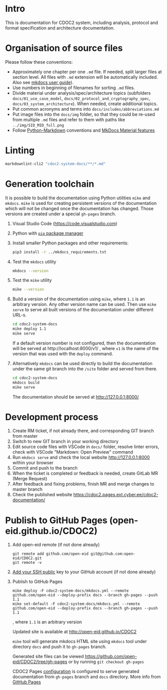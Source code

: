 # Intro

This is documentation for CDOC2 system, including analysis, protocol and format specification and architecture documentation.

# Organisation of source files

Please follow these conventions:

* Approximately one chapter per one `.md` file. If needed, split larger files at section level. All files with `.md` extension will be automatically included. Also see [mkdocs user guide](https://www.mkdocs.org/user-guide/writing-your-docs/)).
* Use numbers in beginning of filenames for sorting `.md` files.
* Divide material under analysis/spec/architecture topics (subfolders `docs/01_use_case_model`, `docs/02_protocol_and_cryptography_spec`, `docs/03_system_architecture`). When needed, create additional topics.
* Put common acronyms and terms into `docs/includes/abbreviations.md`
* Put image files into the `docs/img` folder, so that they could be re-used from multiple `.md` files and refer to them with paths like `../img/SID_MID_full.png`
* Follow [Python-Markdown](https://python-markdown.github.io/#features) conventions and [MkDocs Material features](https://squidfunk.github.io/mkdocs-material/reference/)

# Linting

```bash
markdownlint-cli2 "cdoc2-system-docs/**/*.md"
```

# Generation toolchain

It is possible to build the documentation using Python utilities `mike` and `mkdocs`. `mike` is used for creating persistent versions of the documentation which will not be changed once the documentation has changed. Those versions are created under a special `gh-pages` branch.

1. Visual Studio Code (<https://code.visualstudio.com>)
2. Python with [`pip` package manager](<https://packaging.python.org/en/latest/tutorials/installing-packages/#ensure-you-can-run-pip-from-the-command-line>)
3. Install smaller Python packages and other requirements:

    ```bash
    pip3 install -r ../mkdocs_requirements.txt
    ```

4. Test the `mkdocs` utility

    ```bash
    mkdocs --version
    ```

5. Test the `mike` utility

    ```bash
    mike --version
    ```

6. Build a version of the documentation using `mike`, where `1.1` is an arbitrary version. Any other version name can be used. Then use `mike serve` to serve all built versions of the documentation under different URL-s.

    ```bash
    cd cdoc2-system-docs
    mike deploy 1.1
    mike serve
    ```

    If a default version number is not configured, then the documentation will be served at http://localhost:8000/v1/ , where `v1` is the name of the version that was used with the `deploy` command.

7. Alternatively `mkdocs` can be used directly to build the documentation under the same git branch into the `/site` folder and served from there.

    ```bash
    cd cdoc2-system-docs
    mkdocs build
    mike serve
    ```

    The documentation should be served at http://127.0.0.1:8000/

# Development process

1. Create RM ticket, if not already there, and corresponding GIT branch from master
2. Switch to new GIT branch in your working directory
3. Edit source code files with VSCode in `docs/` folder, resolve linter errors, check with VSCode "Markdown: Open Preview" command
4. Run `mkdocs serve` and check the local website <http://127.0.0.1:8000> within your browser
5. Commit and push to the branch
6. When the ticket is completed or feedback is needed, create GitLab MR (Merge Request)
7. After feedback and fixing problems, finish MR and merge changes to master branch
8. Check the published website <https://cdoc2.pages.ext.cyber.ee/cdoc2-documentation/>

# Publish to GitHub Pages (open-eid.github.io/CDOC2) 

1. Add open-eid remote (if not done already)

   ```
   git remote add github.com/open-eid git@github.com:open-eid/CDOC2.git
   git remote -v   
   ```
2. [Add your SSH public](https://docs.github.com/en/authentication/connecting-to-github-with-ssh/adding-a-new-ssh-key-to-your-github-account) key to your GitHub account  (if not done already)
3. Publish to GitHub Pages
 
   ```
   mike deploy -F cdoc2-system-docs/mkdocs.yml --remote github.com/open-eid --deploy-prefix docs --branch gh-pages --push 1.1
   mike set-default -F cdoc2-system-docs/mkdocs.yml --remote github.com/open-eid --deploy-prefix docs --branch gh-pages --push 1.1
   ```
   , where `1.1` is an arbitrary version
   
   Updated site is available at <http://open-eid.github.io/CDOC2>
   
   `mike` tool will generate mkdocs HTML site using `mkdocs` tool under directory `docs` and push it to `gh-pages` branch.
   
   Generated site files can be viewed https://github.com/open-eid/CDOC2/tree/gh-pages or by running
   `git checkout gh-pages`
    
   CDOC2 Pages [configuration](https://github.com/open-eid/CDOC2/settings/pages) is configured to serve generated documentation from `gh-pages` branch and `docs` directory.
   More info from [GitHub Pages](https://docs.github.com/en/pages/getting-started-with-github-pages/configuring-a-publishing-source-for-your-github-pages-site#publishing-from-a-branch) 
   
  
